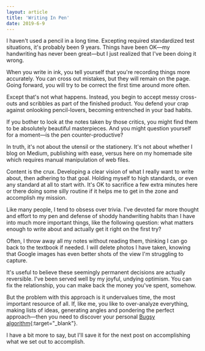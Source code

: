 ```yaml
---
layout: article
title: 'Writing In Pen'
date: 2019-6-9
---
```


I haven't used a pencil in a long time. Excepting required standardized test situations, it's probably been 9 years. Things have been OK&mdash;my handwriting has never been great&mdash;but I just realized that I've been doing it wrong.

When you write in ink, you tell yourself that you're recording things more accurately. You can cross out mistakes, but they will remain on the page. Going forward, you will try to be correct the first time around more often.

Except that's not what happens. Instead, you begin to accept messy cross-outs and scribbles as part of the finished product. You defend your crap against onlooking pencil-lovers, becoming entrenched in your bad habits.

If you bother to look at the notes taken by those critics, you might find them to be absolutely beautiful masterpieces. And you might question yourself for a moment&mdash;is the pen counter-productive?

In truth, it's not about the utensil or the stationery. It's not about whether I blog on Medium, publishing with ease, versus here on my homemade site which requires manual manipulation of web files.

Content is the crux. Developing a clear vision of what I really want to write about, then adhering to that goal. Holding myself to high standards, or even any standard at all to start with. It's OK to sacrifice a few extra minutes here or there doing some silly routine if it helps me to get in the zone and accomplish my mission.

Like many people, I tend to obsess over trivia. I've devoted far more thought and effort to my pen and defense of shoddy handwriting habits than I have into much more important things, like the following question: what matters enough to write about and actually get it right on the first try?

Often, I throw away all my notes without reading them, thinking I can go back to the textbook if needed. I will delete photos I have taken, knowing that Google images has even better shots of the view I'm struggling to capture.

It's useful to believe these seemingly permanent decisions are actually reversible. I've been served well by my joyful, undying optimism. You can fix the relationship, you can make back the money you've spent, somehow.

But the problem with this approach is it undervalues time, the most important resource of all. If, like me, you like to over-analyze everything, making lists of ideas, generating angles and pondering the perfect approach&mdash;then you need to discover your personal [Bugsy algorithm](https://youtu.be/Yluf88V1PLU){:target="_blank"}.

I have a bit more to say, but I'll save it for the next post on accomplishing what we set out to accomplish.
